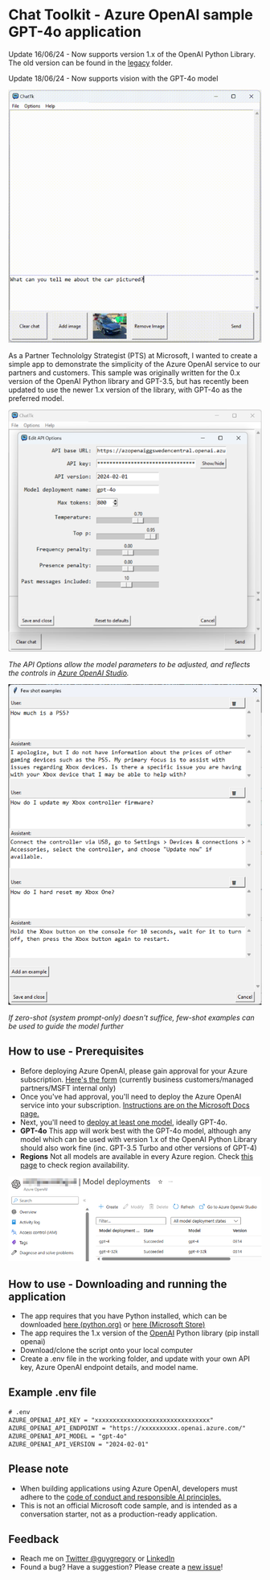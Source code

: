 # Chat Toolkit - Azure OpenAI sample GPT-4o application
Update 16/06/24 - Now supports version 1.x of the OpenAI Python Library. The old version can be found in the [legacy](/legacy/ChatTk-legacy.py) folder.

Update 18/06/24 - Now supports vision with the GPT-4o model

![](media/GPT-4o-2.gif)

As a Partner Technololgy Strategist (PTS) at Microsoft, I wanted to create a simple app to demonstrate the simplicity of the Azure OpenAI service to our partners and customers. This sample was originally written for the 0.x version of the OpenAI Python library and GPT-3.5, but has recently been updated to use the newer 1.x version of the library, with GPT-4o as the preferred model.

![](/media/APIOptions-4o-2.png)

*The API Options allow the model parameters to be adjusted, and reflects the controls in [Azure OpenAI Studio](https://oai.azure.com/portal).*

![](/media/FewShot.png)

*If zero-shot (system prompt-only) doesn't suffice, few-shot examples can be used to guide the model further*

## How to use - Prerequisites

* Before deploying Azure OpenAI, please gain approval for your Azure subscription. [Here's the form](https://aka.ms/oai/access) (currently business customers/managed partners/MSFT internal only)
* Once you've had approval, you'll need to deploy the Azure OpenAI service into your subscription. [Instructions are on the Microsoft Docs page.](https://learn.microsoft.com/en-us/azure/cognitive-services/openai/how-to/create-resource?pivots=web-portal)
* Next, you'll need to [deploy at least one model](https://learn.microsoft.com/en-us/azure/cognitive-services/openai/how-to/create-resource?pivots=web-portal#deploy-a-model), ideally GPT-4o.
* **GPT-4o** This app will work best with the GPT-4o model, although any model which can be used with version 1.x of the OpenAI Python Library should also work fine (inc. GPT-3.5 Turbo and other versions of GPT-4)
* **Regions** Not all models are available in every Azure region. Check [this page]([https://learn.microsoft.com/en-us/azure/cognitive-services/openai/concepts/models#gpt-4-models](https://learn.microsoft.com/en-us/azure/ai-services/openai/concepts/models#gpt-4-and-gpt-4-turbo-model-availability)) to check region availability.


![](media/Models2v4.png)

## How to use - Downloading and running the application
* The app requires that you have Python installed, which can be downloaded [here (python.org)](https://www.python.org/downloads/) or [here (Microsoft Store)](https://www.microsoft.com/store/productId/9NRWMJP3717K)
* The app requires the 1.x version of the [OpenAI](https://pypi.org/project/openai/) Python library (pip install openai)
* Download/clone the script onto your local computer
* Create a .env file in the working folder, and update with your own API key, Azure OpenAI endpoint details, and model name.

## Example .env file ##
```
# .env
AZURE_OPENAI_API_KEY = "xxxxxxxxxxxxxxxxxxxxxxxxxxxxxxxx"
AZURE_OPENAI_API_ENDPOINT = "https://xxxxxxxxxx.openai.azure.com/"
AZURE_OPENAI_API_MODEL = "gpt-4o"
AZURE_OPENAI_API_VERSION = "2024-02-01"
```

## Please note

* When building applications using Azure OpenAI, developers must adhere to the [code of conduct and responsible AI principles.](https://learn.microsoft.com/legal/cognitive-services/openai/code-of-conduct?context=%2Fazure%2Fcognitive-services%2Fopenai%2Fcontext%2Fcontext)
* This is not an official Microsoft code sample, and is intended as a conversation starter, not as a production-ready application.

## Feedback

*  Reach me on [Twitter @guygregory](https://twitter.com/guygregory) or [LinkedIn](https://linkedin.com/in/guygregory)
*  Found a bug? Have a suggestion? Please create a [new issue](https://github.com/guygregory/ChatToolkit/issues)!

